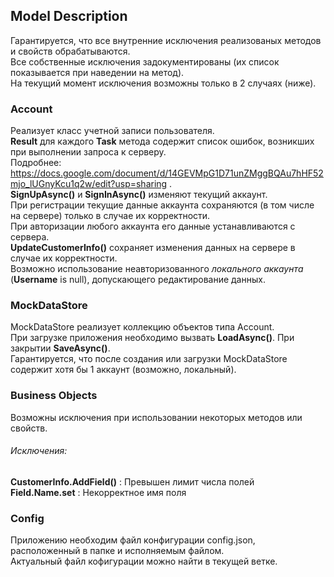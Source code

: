 ## Model Description

Гарантируется, что все внутренние исключения реализованых методов и свойств обрабатываются.  
Все собственные исключения задокументированы (их список показывается при наведении на метод).  
На текущий момент исключения возможны только в 2 случаях (ниже).  

### Account

Реализует класс учетной записи пользователя.  
**Result** для каждого **Task** метода содержит список ошибок, возникших при выполнении запроса к серверу.  
Подробнее: https://docs.google.com/document/d/14GEVMpG1D71unZMggBQAu7hHF52mjo_lUGnyKcu1q2w/edit?usp=sharing .  
**SignUpAsync()** и **SignInAsync()** изменяют текущий аккаунт.  
При регистрации текущие данные аккаунта сохраняются (в том числе на сервере) только в случае их корректности.  
При авторизации любого аккаунта его данные устанавливаются с сервера.  
**UpdateCustomerInfo()** сохраняет изменения данных на сервере в случае их корректности.  
Возможно использование неавторизованного *локального аккаунта* (**Username** is null), допускающего редактирование данных.  

### MockDataStore

MockDataStore реализует коллекцию объектов типа Account.  
При загрузке приложения необходимо вызвать **LoadAsync()**. При закрытии **SaveAsync()**.  
Гарантируется, что после создания или загрузки MockDataStore содержит хотя бы 1 аккаунт (возможно, локальный).  

### Business Objects

Возможны исключения при использовании некоторых методов или свойств.  

###### Исключения:
**CustomerInfo.AddField()** : Превышен лимит числа полей  
**Field.Name.set** : Некорректное имя поля

### Сonfig

Приложению необходим файл конфигурации config.json, расположенный в папке и исполняемым файлом.  
Актуальный файл кофигурации можно найти в текущей ветке.  
